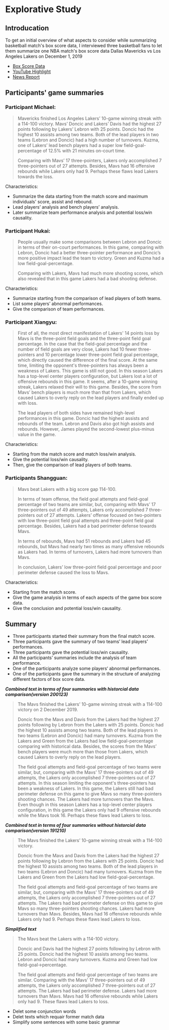 # Explorative Study 

## Introducation

To get an initial overview of what aspects to consider while summarizing basketball match's box score data, I 
interviewed three basketball fans to let them summarize one NBA match's box score data 
Dallas Mavericks vs Los Angeles Lakers on December 1, 2019 

- [Box Score Data](https://global.espn.com/nba/boxscore?gameId=401160929)
- [YouTube Highlight](https://www.youtube.com/watch?v=RlAKp8GtQEw)
- [News Report](https://www.ocregister.com/2019/12/01/lakers-fade-down-the-stretch-in-loss-to-luka-doncic-dallas-mavericks/)

## Participants' game summaries

### Participant Michael:
>Mavericks finished Los Angeles Lakers’ 10-game winning streak with a 114-100 victory.
>Mavs’ Doncic and Lakers’ Davis had the highest 27 points following by Lakers’ Lebron with 25 points. Doncic had the highest 10 assists among two teams. Both of the lead players in two teams (Lebron and Doncic) had a high number of turnovers. Kuzma, one of Lakers’ lead bench players had a super low field-goal-percentage of 12.5% with 21 minutes on-court time.
>
>Comparing with Mavs’ 17 three-pointers, Lakers only accomplished 7 three-pointers out of 27 attempts. Besides, Mavs had 16 offensive rebounds while Lakers only had 9. Perhaps these flaws lead Lakers towards the loss. 

Characteristics:
- Summarize the data starting from the match score and maximum individuals' score, assist and rebound. 
- Lead players’ analysis and bench players’ analysis.
- Later summarize team performance analysis and potential loss/win causality.

### Participant Hukai:
>People usually make some comparisons between Lebron and Doncic in terms of their on-court performances. 
>In this game, comparing with Lebron, Doncic had a better three-pointer performance and Doncic’s more positive impact lead the team to victory. 
>Green and Kuzma had a low field-goal-percentage.
>
>Comparing with Lakers, Mavs had much more shooting scores, which also revealed that in this game Lakers had a bad shooting defense.

Characteristics:
- Summarize starting from the comparison of lead players of both teams.
- List some players’ abnormal performances.
- Give the comparison of team performances.

### Participant Xiangyu:
>First of all, the most direct manifestation of Lakers' 14 points loss by Mavs is the three-point field goals and the three-point field goal percentage. In the case that the field-goal percentage and the number of field goals are very close, Lakers had 10 fewer three-pointers and 10 percentage lower three-point field goal percentage, which directly caused the difference of the final score. At the same time, limiting the opponent's three-pointers has always been a weakness of Lakers. This game is still not good. In this season Lakers has a top-level center players configuration, but Lakers lost a lot of offensive rebounds in this game. It seems, after a 10-game winning streak, Lakers relaxed their will to this game. Besides, the score from Mavs’ bench players is much more than that from Lakers, which caused Lakers to overly reply on the lead players and finally ended up with loss.
>
>The lead players of both sides have remained high-level performances in this game. Doncic had the highest assists and rebounds of the team. Lebron and Davis also got high assists and rebounds. However, James played the second-lowest plus-minus value in the game. 

Characteristics:

- Starting from the match score and match loss/win analysis. 
- Give the potential loss/win causality. 
- Then, give the comparison of lead players of both teams.

### Participants Shangguan: 
>Mavs beat Lakers with a big score gap 114-100. 
>
>In terms of team offense, the field goal attempts and field-goal percentage of two teams are similar, but, comparing with Mavs’ 17 three-pointers out of 49 attempts, Lakers only accomplished 7 three-pointers out of 27 attempts. Lakers’ offense focused on two-pointers with low three-point field goal attempts and three-point field goal percentage. Besides, Lakers had a bad perimeter defense towards Mavs.
>
>In terms of rebounds, Mavs had 51 rebounds and Lakers had 45 rebounds, but Mavs had nearly two times as many offensive rebounds as Lakers had. In terms of turnovers, Lakers had more turnovers than Mavs.
>
>In conclusion, Lakers’ low three-point field goal percentage and poor perimeter defense caused the loss to Mavs.

Characteristics:

- Starting from the match score.
- Give the game analysis in terms of each aspects of the game box score data. 
- Give the conclusion and potential loss/win causality.

## Summary

- Three participants started their summary from the final match score.
- Three participants gave the summary of two teams’ lead players’ performances. 
- Three participants gave the potential loss/win causality.
- All the participants’ summaries include the analysis of team performance.
- One of the participants analyze some players‘ abnormal performances.
- One of the participants gave the summary in the structure of analyzing different factors of box score data.

***Combined text in terms of four summaries with historcial data comparison(version 200123)***

>The Mavs finished the Lakers’ 10-game winning streak with a 114-100 victory on 2 December 2019.
>
>Doncic from the Mavs and Davis from the Lakers had the highest 27 points following by Lebron from the Lakers with 25 points. Doncic had the highest 10 assists among two teams. Both of the lead players in two teams (Lebron and Doncic) had many turnovers. Kuzma from the Lakers and Green from the Lakers had low field-goal-percentage comparing with historical data. Besides, the scores from the Mavs’ bench players were much more than those from Lakers, which caused Lakers to overly reply on the lead players.
>
>The field goal attempts and field-goal percentage of two teams were similar, but, comparing with the Mavs’ 17 three-pointers out of 49 attempts, the Lakers only accomplished 7 three-pointers out of 27 attempts. In this season limiting the opponent's three-pointers has been a weakness of Lakers. In this game, the Lakers still had bad perimeter defense on this game to give Mavs so many three-pointers shooting chances. The Lakers had more turnovers than the Mavs. Even though in this season Lakers has a top-level center players configuration, in this game the Lakers only had 9 offensive rebounds while the Mavs took 16. Perhaps these flaws lead Lakers to loss. 

***Combined text in terms of four summaries without historcial data comparison(version 191210)***

>The Mavs finished the Lakers’ 10-game winning streak with a 114-100 victory.
>
>Doncic from the Mavs and Davis from the Lakers had the highest 27 points following by Lebron from the Lakers with 25 points. Doncic had the highest 10 assists among two teams. Both of the lead players in two teams (Lebron and Doncic) had many turnovers. Kuzma from the Lakers and Green from the Lakers had low field-goal-percentage.
>
>The field goal attempts and field-goal percentage of two teams are similar, but, comparing with the Mavs’ 17 three-pointers out of 49 attempts, the Lakers only accomplished 7 three-pointers out of 27 attempts. The Lakers had bad perimeter defense on this game to give Mavs so many three-pointers shooting chances. Lakers had more turnovers than Mavs. Besides, Mavs had 16 offensive rebounds while Lakers only had 9. Perhaps these flaws lead Lakers to loss. 

***Simplified text***

>The Mavs beat the Lakers with a 114-100 victory.
>
>Doncic and Davis had the highest 27 points following by Lebron with 25 points. 
>Doncic had the highest 10 assists among two teams. Lebron and Doncic had many turnovers. Kuzma and Green had low field-goal->percentage.
>
>The field goal attempts and field-goal percentage of two teams are similar. Comparing with the Mavs’ 17 three-pointers out of 49 attempts, the Lakers only accomplished 7 three-pointers out of 27 attempts. The Lakers had bad perimeter defense. Lakers had more turnovers than Mavs. Mavs had 16 offensive rebounds while Lakers only had 9. These flaws lead Lakers to loss. 

- Delet some conjunction words
- Delet texts which requair former match data
- Simplify some sentences with some basic grammar



